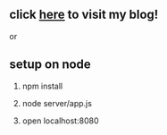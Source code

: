 ## click [here](http://sangle7.com) to visit my blog!

or

## setup on node 

1. npm install


2. node server/app.js
3. open localhost:8080
